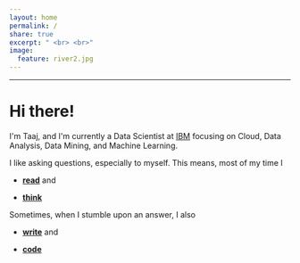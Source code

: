 ```yaml
---
layout: home
permalink: /
share: true
excerpt: " <br> <br>"
image:
  feature: river2.jpg
---
```

---------

# Hi there!
I'm Taaj, and I'm currently a Data Scientist at <a href="https://www.ibm.com/us-en/?ar=1/">IBM</a> focusing on Cloud, Data Analysis, Data Mining, and Machine Learning.

I like asking questions, especially to myself. This means, most of my time I

* **[read](https://www.goodreads.com/user/show/79583019-taaj-cheema)** and

* **[think](https://taajcheema.github.io/projects/)**

Sometimes, when I stumble upon an answer, I also

* **[write](https://taajcheema.github.io/research/)** and

* **[code](https://github.com/taajcheema)**
